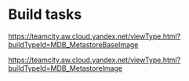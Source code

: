 # Build tasks

https://teamcity.aw.cloud.yandex.net/viewType.html?buildTypeId=MDB_MetastoreBaseImage

https://teamcity.aw.cloud.yandex.net/viewType.html?buildTypeId=MDB_MetastoreImage
